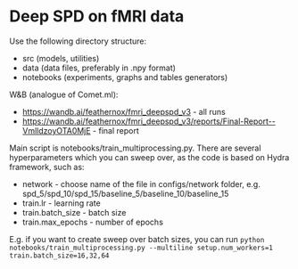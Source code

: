 # Deep SPD on fMRI data

Use the following directory structure:

- src (models, utilities)
- data (data files, preferably in .npy format)
- notebooks (experiments, graphs and tables generators)

W&B (analogue of Comet.ml):
- https://wandb.ai/feathernox/fmri_deepspd_v3 - all runs
- https://wandb.ai/feathernox/fmri_deepspd_v3/reports/Final-Report--VmlldzoyOTA0MjE - final report

Main script is notebooks/train_multiprocessing.py. There are several hyperparameters which you can sweep over, as the code is based on Hydra framework, such as:
- network - choose name of the file in configs/network folder, e.g. spd_5/spd_10/spd_15/baseline_5/baseline_10/baseline_15
- train.lr - learning rate
- train.batch_size - batch size
- train.max_epochs - number of epochs

E.g. if you want to create sweep over batch sizes, you can run
```python notebooks/train_multiprocessing.py --multiline setup.num_workers=1 train.batch_size=16,32,64```
